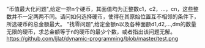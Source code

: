 "币值最大化问题",给定一排n个硬币，其面值均为正整数c1，c2，…，cn，这些整数并不一定两两不同。请问如何选择硬币，使得在其原始位置互不相邻的条件下，所选硬币的总金额最大。
"找零问题",给定金额n以及各种面额d1,d2,...,dm的数量无限的硬币，求总金额等于n的硬币的最少个数，或者指出该问题无解。
https://github.com/ljlat/dynamic-programming/blob/master/test.png
